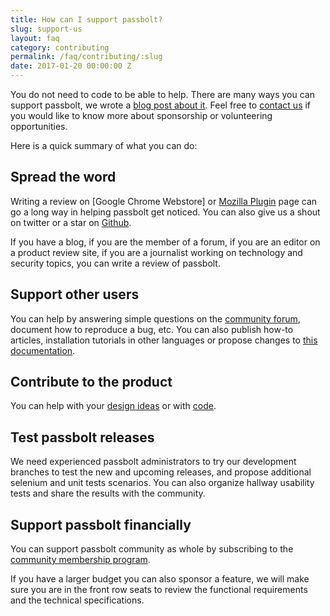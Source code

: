 ```yaml
---
title: How can I support passbolt?
slug: support-us
layout: faq
category: contributing
permalink: /faq/contributing/:slug
date: 2017-01-20 00:00:00 Z
---
```

You do not need to code to be able to help. There are many ways you can support passbolt, we wrote a
[blog post about it](https://medium.com/passbolt/are-you-doing-your-part-5d1b68e12f35).
Feel free to [contact us](mailto:contact@passbolt.com) if you would like to know more about 
sponsorship or volunteering opportunities. 

Here is a quick summary of what you can do:

## Spread the word

Writing a review on [Google Chrome Webstore] or 
[Mozilla Plugin](https://addons.mozilla.org/en-US/firefox/addon/passbolt/reviews/) page can go a long 
way in helping passbolt get noticed. You can also give us a shout on twitter or a star 
on [Github](http://github.com/passbolt/).

If you have a blog, if you are the member of a forum, if you are an editor on a product review site, 
if you are a journalist working on technology and security topics, you can write a review of passbolt.

## Support other users

You can help by answering simple questions on the [community forum](https://community.passbolt.com),
document how to reproduce a bug, etc. You can also publish how-to articles, installation tutorials in 
other languages or propose changes to [this documentation](https://github.com/passbolt/passbolt_help).

## Contribute to the product

You can help with your [design ideas](/faq/start/design-contribution) 
or with [code](/faq/start/code-contribution).

## Test passbolt releases

We need experienced passbolt administrators to try our development branches to test the new and upcoming 
releases, and propose additional selenium and unit tests scenarios.
You can also organize hallway usability tests and share the results with the community.

## Support passbolt financially

You can support passbolt community as whole by subscribing to the 
[community membership program](https://www.passbolt.com/services/community).

If you have a larger budget you can also sponsor a feature, we will make sure you are in the
front row seats to review the functional requirements and the technical specifications. 
